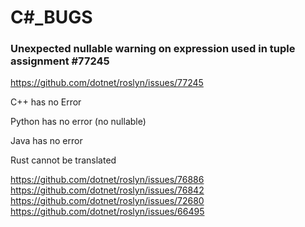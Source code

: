 # C\#_BUGS

### Unexpected nullable warning on expression used in tuple assignment #77245

https://github.com/dotnet/roslyn/issues/77245

C++ has no Error

Python has no error (no nullable) 

Java has no error

Rust cannot be translated



https://github.com/dotnet/roslyn/issues/76886
https://github.com/dotnet/roslyn/issues/76842
https://github.com/dotnet/roslyn/issues/72680
https://github.com/dotnet/roslyn/issues/66495

